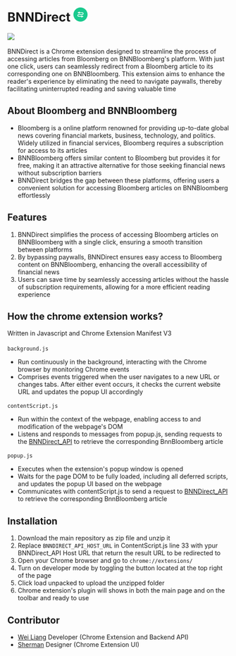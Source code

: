 # BNNDirect ![alt text](https://github.com/weiliang8/BNNDirect/blob/master/assert/icons/icon32.png "BNNDirect")

<img src="https://github.com/weiliang8/BNNDirect/blob/master/assert/sample_video_speed_1_5_canva.gif" width="700">

BNNDirect is a Chrome extension designed to streamline the process of accessing articles from Bloomberg on BNNBloomberg's platform. With just one click, users can seamlessly redirect from a Bloomberg article to its corresponding one on BNNBloomberg. This extension aims to enhance the reader's experience by eliminating the need to navigate paywalls, thereby facilitating uninterrupted reading and saving valuable time

## About Bloomberg and BNNBloomberg
* Bloomberg is a  online platform renowned for providing up-to-date global news covering financial markets, business, technology, and politics. Widely utilized in financial services, Bloomberg requires a subscription for access to its articles
* BNNBloomberg offers similar content to Bloomberg but provides it for free, making it an attractive alternative for those seeking financial news without subscription barriers
* BNNDirect bridges the gap between these platforms, offering users a convenient solution for accessing Bloomberg articles on BNNBloomberg effortlessly

## Features
1. BNNDirect simplifies the process of accessing Bloomberg articles on BNNBloomberg with a single click, ensuring a smooth transition between platforms
2. By bypassing paywalls, BNNDirect ensures easy access to Bloomberg content on BNNBloomberg, enhancing the overall accessibility of financial news
3. Users can save time by seamlessly accessing articles without the hassle of subscription requirements, allowing for a more efficient reading experience



## How the chrome extension works?
Written in Javascript and Chrome Extension Manifest V3<br><br>
``background.js``
* Run continuously in the background, interacting with the Chrome browser by monitoring Chrome events
* Comprises events triggered when the user navigates to a new URL or changes tabs. After either event occurs, it checks the current website URL and updates the popup UI accordingly

``contentScript.js``
* Run within the context of the webpage, enabling access to and modification of the webpage's DOM
* Listens and responds to messages from popup.js, sending requests to the  [BNNDirect_API](https://github.com/weiliang8/BNNDirect_API/) to retrieve the corresponding BnnBloomberg article

``popup.js``
* Executes when the extension's popup window is opened
* Waits for the page DOM to be fully loaded, including all deferred scripts, and updates the popup UI based on the webpage
* Communicates with contentScript.js to send a request to [BNNDirect_API](https://github.com/weiliang8/BNNDirect_API/tree/main) to retrieve the corresponding BnnBloomberg article

## Installation
1. Download the main repository as zip file and unzip it
2. Replace ``BNNDIRECT_API_HOST_URL`` in ContentScript.js line 33 with ypur BNNDirect_API Host URL that return the result URL to be redirected to
3. Open your Chrome browser and go to ``chrome://extensions/``
4. Turn on developer mode by toggling the button located at the top right of the page
5. Click load unpacked to upload the unzipped folder
6. Chrome extension's plugin will shows in both the main page and on the toolbar and ready to use

## Contributor
* [Wei Liang](https://www.linkedin.com/in/chee-wei-liang/) Developer (Chrome Extension and Backend API) <br>
* [Sherman](https://www.linkedin.com/in/shermannntan/) Designer (Chrome Extension UI)




